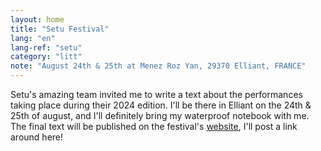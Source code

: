 ```yaml
---
layout: home
title: "Setu Festival"
lang: "en"
lang-ref: "setu"
category: "litt"
note: "August 24th & 25th at Menez Roz Yan, 29370 Elliant, FRANCE"
---
```

Setu's amazing team invited me to write a text about the performances taking place during their 2024 edition. I'll be there in Elliant on the 24th & 25th of august, and I'll definitely bring my waterproof notebook with me. The final text will be published on the festival's [website](https://www.setufestival.com/), I'll post a link around here!

